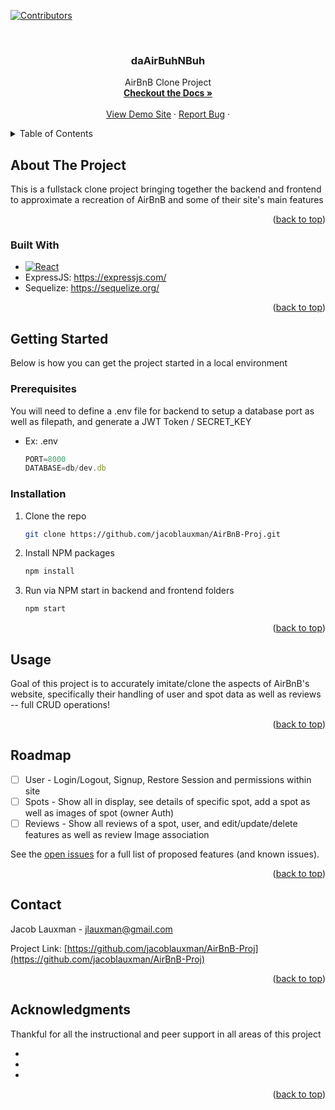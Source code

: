 <!-- Improved compatibility of back to top link: See: https://github.com/othneildrew/Best-README-Template/pull/73 -->
<a name="readme-top"></a>
<!--
*** Thanks for checking out the Best-README-Template. If you have a suggestion
*** that would make this better, please fork the repo and create a pull request
*** or simply open an issue with the tag "enhancement".
*** Don't forget to give the project a star!
*** Thanks again! Now go create something AMAZING! :D
-->



<!-- PROJECT SHIELDS -->
<!--
*** I'm using markdown "reference style" links for readability.
*** Reference links are enclosed in brackets [ ] instead of parentheses ( ).
*** See the bottom of this document for the declaration of the reference variables
*** for contributors-url, forks-url, etc. This is an optional, concise syntax you may use.
*** https://www.markdownguide.org/basic-syntax/#reference-style-links
-->
[![Contributors][contributors-shield]][contributors-url]
<!-- [![Forks][forks-shield]][forks-url]
[![Stargazers][stars-shield]][stars-url]
[![Issues][issues-shield]][issues-url]
[![MIT License][license-shield]][license-url]
[![LinkedIn][linkedin-shield]][linkedin-url] -->



<!-- PROJECT LOGO -->
<br />
<div align="center">
  <a href="https://github.com/jacoblauxman/AirBnB-Proj">
    <!-- <img src="images/logo.png" alt="Logo" width="80" height="80"> -->
  </a>

<h3 align="center">daAirBuhNBuh</h3>

  <p align="center">
    AirBnB Clone Project
    <br />
    <a href="https://github.com/jacoblauxman/AirBnB-Proj"><strong>Checkout the Docs »</strong></a>
    <br />
    <br />
    <a href="https://da-air-buh-n-buh.herokuapp.com/">View Demo Site</a>
    ·
    <a href="https://github.com/jacoblauxman/AirBnB-Proj/issues">Report Bug</a>
    ·
    <!-- <a href="https://github.com/jacoblauxman/AirBnB-Proj/issues">Request Feature</a> -->
  </p>
</div>



<!-- TABLE OF CONTENTS -->
<details>
  <summary>Table of Contents</summary>
  <ol>
    <li>
      <a href="#about-the-project">About The Project</a>
      <ul>
        <li><a href="#built-with">Built With</a></li>
      </ul>
    </li>
    <li>
      <a href="#getting-started">Getting Started</a>
      <ul>
        <li><a href="#prerequisites">Prerequisites</a></li>
        <li><a href="#installation">Installation</a></li>
      </ul>
    </li>
    <li><a href="#usage">Usage</a></li>
    <li><a href="#roadmap">Roadmap</a></li>
    <!-- <li><a href="#contributing">Contributing</a></li> -->
    <!-- <li><a href="#license">License</a></li> -->
    <li><a href="#contact">Contact</a></li>
    <!-- <li><a href="#acknowledgments">Acknowledgments</a></li> -->
  </ol>
</details>



<!-- ABOUT THE PROJECT -->
## About The Project

<!-- [![Product Name Screen Shot][product-screenshot]](https://example.com) -->

This is a fullstack clone project bringing together the backend and frontend to approximate a recreation of AirBnB and some of their site's main features



<p align="right">(<a href="#readme-top">back to top</a>)</p>



### Built With

* [![React][React.js]][React-url]
* ExpressJS: https://expressjs.com/
* Sequelize: https://sequelize.org/


<p align="right">(<a href="#readme-top">back to top</a>)</p>



<!-- GETTING STARTED -->
## Getting Started

Below is how you can get the project started in a local environment

### Prerequisites

You will need to define a .env file for backend to setup a database port as well as filepath, and generate a JWT Token / SECRET_KEY
* Ex: .env
  ```js
  PORT=8000
  DATABASE=db/dev.db
  ```

### Installation

1. Clone the repo
   ```sh
   git clone https://github.com/jacoblauxman/AirBnB-Proj.git
   ```
2. Install NPM packages
   ```sh
   npm install
   ```
3. Run via NPM start in backend and frontend folders
   ```sh
   npm start
   ```

<p align="right">(<a href="#readme-top">back to top</a>)</p>



<!-- USAGE EXAMPLES -->
## Usage

Goal of this project is to accurately imitate/clone the aspects of AirBnB's website, specifically their handling of user and spot data as well as reviews -- full CRUD operations!


<p align="right">(<a href="#readme-top">back to top</a>)</p>



<!-- ROADMAP -->
## Roadmap

- [ ] User - Login/Logout, Signup, Restore Session and permissions within site
- [ ] Spots - Show all in display, see details of specific spot, add  a spot as well as images of spot (owner Auth)
- [ ] Reviews - Show all reviews of a spot, user, and edit/update/delete features as well as review Image association
    <!-- - [ ] Nested Feature -->

See the [open issues](https://github.com/jacoblauxman/AirBnB-Proj/issues) for a full list of proposed features (and known issues).

<p align="right">(<a href="#readme-top">back to top</a>)</p>







<!-- LICENSE -->
<!-- ## License

Distributed under the MIT License. See `LICENSE.txt` for more information.

<p align="right">(<a href="#readme-top">back to top</a>)</p> -->



<!-- CONTACT -->
## Contact
Jacob Lauxman - jlauxman@gmail.com
<!-- Jacob Lauxman - [@twitter_handle](https://twitter.com/twitter_handle) - email@email_client.com -->

Project Link: [https://github.com/jacoblauxman/AirBnB-Proj](https://github.com/jacoblauxman/AirBnB-Proj)

<p align="right">(<a href="#readme-top">back to top</a>)</p>



<!-- ACKNOWLEDGMENTS -->
## Acknowledgments

Thankful for all the instructional and peer support in all areas of this project
* []()
* []()
* []()

<p align="right">(<a href="#readme-top">back to top</a>)</p>



<!-- MARKDOWN LINKS & IMAGES -->
<!-- https://www.markdownguide.org/basic-syntax/#reference-style-links -->
[contributors-shield]: https://img.shields.io/github/contributors/jacoblauxman/AirBnB-Proj.svg?style=for-the-badge
[contributors-url]: https://github.com/jacoblauxman/AirBnB-Proj/graphs/contributors

[React.js]: https://img.shields.io/badge/React-20232A?style=for-the-badge&logo=react&logoColor=61DAFB
[React-url]: https://reactjs.org/
[ExpressJS-url]: https://expressjs.com/
[Sequelize-url]: https://sequelize.org/
